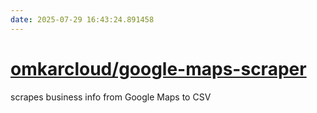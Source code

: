 ```yaml
---
date: 2025-07-29 16:43:24.891458
---
```


# [omkarcloud/google-maps-scraper](https://github.com/omkarcloud/google-maps-scraper)

scrapes business info from Google Maps to CSV